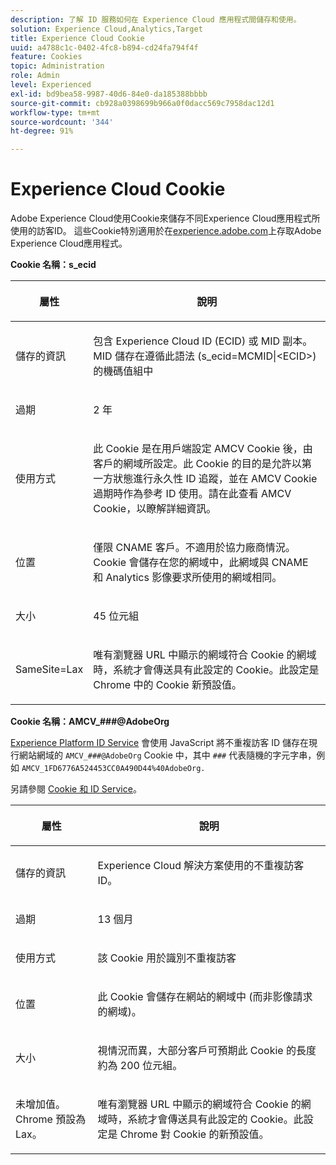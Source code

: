 ```yaml
---
description: 了解 ID 服務如何在 Experience Cloud 應用程式間儲存和使用。
solution: Experience Cloud,Analytics,Target
title: Experience Cloud Cookie
uuid: a4788c1c-0402-4fc8-b894-cd24fa794f4f
feature: Cookies
topic: Administration
role: Admin
level: Experienced
exl-id: bd9bea58-9987-40d6-84e0-da185388bbbb
source-git-commit: cb928a0398699b966a0f0dacc569c7958dac12d1
workflow-type: tm+mt
source-wordcount: '344'
ht-degree: 91%

---
```


# Experience Cloud Cookie

Adobe Experience Cloud使用Cookie來儲存不同Experience Cloud應用程式所使用的訪客ID。 這些Cookie特別適用於在[experience.adobe.com](https://experience.adobe.com)上存取Adobe Experience Cloud應用程式。

**Cookie 名稱：s_ecid**

<table id="table_FF4C70D3D4CC425BA65162D5A9504F7D"> 
 <thead> 
  <tr> 
   <th colname="col1" class="entry"> <p>屬性 </p> </th> 
   <th colname="col2" class="entry"> <p>說明 </p> </th> 
  </tr> 
 </thead>
 <tbody> 
  <tr> 
   <td colname="col1"> <p>儲存的資訊 </p> </td> 
   <td colname="col2"> <p> 包含 Experience Cloud ID (ECID) 或 MID 副本。MID 儲存在遵循此語法 (s_ecid=MCMID|&lt;ECID&gt;) 的機碼值組中 </p> </td> 
  </tr> 
  <tr> 
   <td colname="col1"> <p> 過期 </p> </td> 
   <td colname="col2"> <p>2 年 </p> </td> 
  </tr> 
  <tr> 
   <td colname="col1"> <p> 使用方式 </p> </td> 
   <td colname="col2"> <p>此 Cookie 是在用戶端設定 AMCV Cookie 後，由客戶的網域所設定。此 Cookie 的目的是允許以第一方狀態進行永久性 ID 追蹤，並在 AMCV Cookie 過期時作為參考 ID 使用。請在此查看 AMCV Cookie，以瞭解詳細資訊。 </p> </td> 
  </tr> 
  <tr> 
   <td colname="col1"> <p> 位置 </p> </td> 
   <td colname="col2"> <p>僅限 CNAME 客戶。不適用於協力廠商情況。Cookie 會儲存在您的網域中，此網域與 CNAME 和 Analytics 影像要求所使用的網域相同。 </p> </td> 
  </tr> 
  <tr> 
   <td colname="col1"> <p> 大小 </p> </td> 
   <td colname="col2"> <p>45 位元組 </p> </td> 
  </tr> 
  <tr> 
   <td colname="col1"> <p> SameSite=Lax </p> </td> 
   <td colname="col2"> <p>唯有瀏覽器 URL 中顯示的網域符合 Cookie 的網域時，系統才會傳送具有此設定的 Cookie。此設定是 Chrome 中的 Cookie 新預設值。</p> </td> 
  </tr> 
 </tbody> 
</table>

**Cookie 名稱：AMCV_###@AdobeOrg**

[Experience Platform ID Service](https://experienceleague.adobe.com/docs/id-service/using/home.html) 會使用 JavaScript 將不重複訪客 ID 儲存在現行網站網域的 `AMCV_###@AdobeOrg` Cookie 中，其中 `###` 代表隨機的字元字串，例如 `AMCV_1FD6776A524453CC0A490D44%40AdobeOrg.`

另請參閱 [Cookie 和 ID Service](https://experienceleague.adobe.com/docs/id-service/using/intro/cookies.html)。

<table id="table_1883C0836C1E4AF5A262FBF5000C1B11"> 
 <thead> 
  <tr> 
   <th colname="col1" class="entry"> <p>屬性 </p> </th> 
   <th colname="col2" class="entry"> <p>說明 </p> </th> 
  </tr> 
 </thead>
 <tbody> 
  <tr> 
   <td colname="col1"> <p>儲存的資訊 </p> </td> 
   <td colname="col2"> <p> Experience Cloud 解決方案使用的不重複訪客 ID。 </p> </td> 
  </tr> 
  <tr> 
   <td colname="col1"> <p> 過期 </p> </td> 
   <td colname="col2"> <p> 13 個月 </p> </td> 
  </tr> 
  <tr> 
   <td colname="col1"> <p> 使用方式 </p> </td> 
   <td colname="col2"> <p> 該 Cookie 用於識別不重複訪客 </p> </td> 
  </tr> 
  <tr> 
   <td colname="col1"> <p> 位置 </p> </td> 
   <td colname="col2"> <p> 此 Cookie 會儲存在網站的網域中 (而非影像請求的網域)。 </p> </td> 
  </tr> 
  <tr> 
   <td colname="col1"> <p> 大小 </p> </td> 
   <td colname="col2"> <p> 視情況而異，大部分客戶可預期此 Cookie 的長度約為 200 位元組。 </p> </td> 
  </tr> 
  <tr> 
   <td colname="col1"> <p>未增加值。Chrome 預設為 Lax。 </p> </td> 
   <td colname="col2"> <p> 唯有瀏覽器 URL 中顯示的網域符合 Cookie 的網域時，系統才會傳送具有此設定的 Cookie。此設定是 Chrome 對 Cookie 的新預設值。 </p> </td> 
  </tr> 
 </tbody> 
</table>
